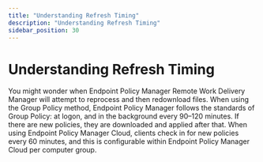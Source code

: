 ```yaml
---
title: "Understanding Refresh Timing"
description: "Understanding Refresh Timing"
sidebar_position: 30
---
```


# Understanding Refresh Timing

You might wonder when Endpoint Policy Manager Remote Work Delivery Manager will attempt to reprocess
and then redownload files. When using the Group Policy method, Endpoint Policy Manager follows the
standards of Group Policy: at logon, and in the background every 90–120 minutes. If there are new
policies, they are downloaded and applied after that. When using Endpoint Policy Manager Cloud,
clients check in for new policies every 60 minutes, and this is configurable within Endpoint Policy
Manager Cloud per computer group.
